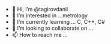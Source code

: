 - 👋 Hi, I’m @tagirovdanil
- 👀 I’m interested in ...metrology 
- 🌱 I’m currently learning ... C, C++, C#
- 💞️ I’m looking to collaborate on ...
- 📫 How to reach me ...

<!---
tagirovdanil/tagirovdanil is a ✨ special ✨ repository because its `README.md` (this file) appears on your GitHub profile.
You can click the Preview link to take a look at your changes.
--->
